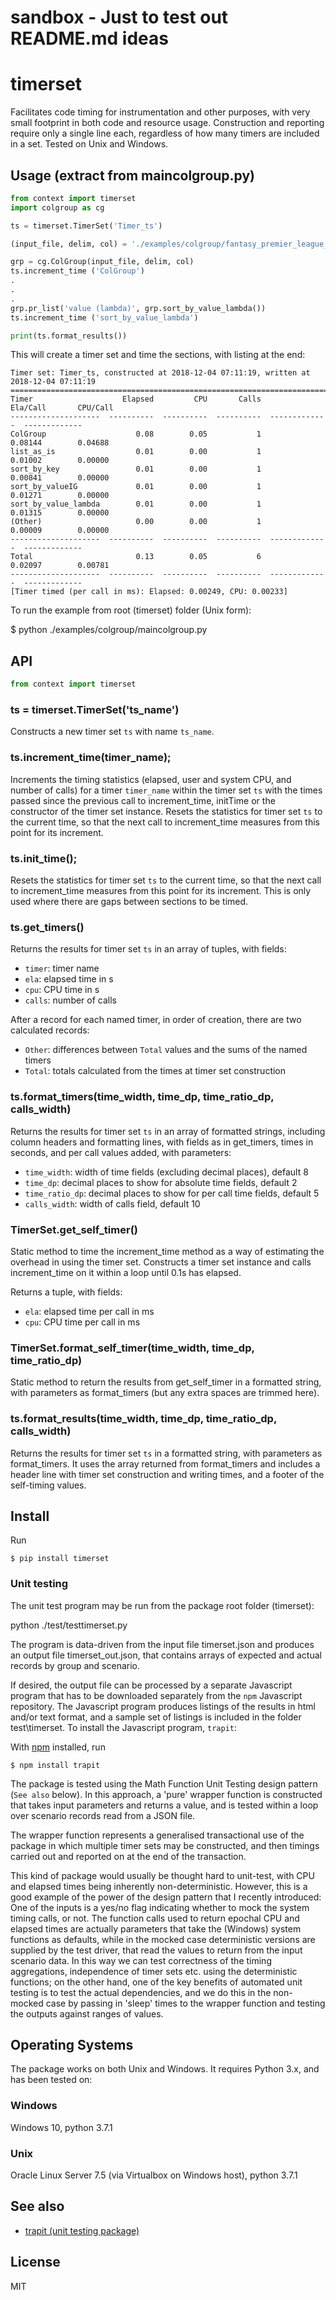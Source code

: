 # sandbox - Just to test out README.md ideas<div id="topOfVisibleArea"></div>

# timerset
Facilitates code timing for instrumentation and other purposes, with very small footprint in both code and resource usage. Construction and reporting require only a single line each, regardless of how many timers are included in a set. Tested on Unix and Windows.

## Usage (extract from maincolgroup.py)
```py
from context import timerset
import colgroup as cg

ts = timerset.TimerSet('Timer_ts')

(input_file, delim, col) = './examples/colgroup/fantasy_premier_league_player_stats.csv', ',', 6

grp = cg.ColGroup(input_file, delim, col)
ts.increment_time ('ColGroup')
.
.
.
grp.pr_list('value (lambda)', grp.sort_by_value_lambda())
ts.increment_time ('sort_by_value_lambda')

print(ts.format_results())
```
This will create a timer set and time the sections, with listing at the end:
```
Timer set: Timer_ts, constructed at 2018-12-04 07:11:19, written at 2018-12-04 07:11:19
=======================================================================================
Timer                    Elapsed         CPU       Calls       Ela/Call       CPU/Call
--------------------  ----------  ----------  ----------  -------------  -------------
ColGroup                    0.08        0.05           1        0.08144        0.04688
list_as_is                  0.01        0.00           1        0.01002        0.00000
sort_by_key                 0.01        0.00           1        0.00841        0.00000
sort_by_valueIG             0.01        0.00           1        0.01271        0.00000
sort_by_value_lambda        0.01        0.00           1        0.01315        0.00000
(Other)                     0.00        0.00           1        0.00009        0.00000
--------------------  ----------  ----------  ----------  -------------  -------------
Total                       0.13        0.05           6        0.02097        0.00781
--------------------  ----------  ----------  ----------  -------------  -------------
[Timer timed (per call in ms): Elapsed: 0.00249, CPU: 0.00233]
```
To run the example from root (timerset) folder (Unix form):

$ python ./examples/colgroup/maincolgroup.py

## API
```py
from context import timerset
```

### ts = timerset.TimerSet('ts_name')
Constructs a new timer set `ts` with name `ts_name`.

### ts.increment_time(timer_name);
Increments the timing statistics (elapsed, user and system CPU, and number of calls) for a timer `timer_name` within the timer set `ts` with the times passed since the previous call to increment_time, initTime or the constructor of the timer set instance. Resets the statistics for timer set `ts` to the current time, so that the next call to increment_time measures from this point for its increment.

### ts.init_time();
Resets the statistics for timer set `ts` to the current time, so that the next call to increment_time measures from this point for its increment. This is only used where there are gaps between sections to be timed.

### ts.get_timers()
Returns the results for timer set `ts` in an array of tuples, with fields:

* `timer`: timer name
* `ela`: elapsed time in s
* `cpu`: CPU time in s
* `calls`: number of calls

After a record for each named timer, in order of creation, there are two calculated records:

* `Other`: differences between `Total` values and the sums of the named timers
* `Total`: totals calculated from the times at timer set construction

### ts.format_timers(time_width, time_dp, time_ratio_dp, calls_width)
Returns the results for timer set `ts` in an array of formatted strings, including column headers and formatting lines, with fields as in get_timers, times in seconds, and per call values added, with parameters:

* `time_width`: width of time fields (excluding decimal places), default 8
* `time_dp`: decimal places to show for absolute time fields, default 2
* `time_ratio_dp`: decimal places to show for per call time fields, default 5
* `calls_width`: width of calls field, default 10

### TimerSet.get_self_timer()
Static method to time the increment_time method as a way of estimating the overhead in using the timer set. Constructs a timer set instance and calls increment_time on it within a loop until 0.1s has elapsed.

Returns a tuple, with fields:

* `ela`: elapsed time per call in ms
* `cpu`: CPU time per call in ms

### TimerSet.format_self_timer(time_width, time_dp, time_ratio_dp)
Static method to return the results from get_self_timer in a formatted string, with parameters as format_timers (but any extra spaces are trimmed here).

### ts.format_results(time_width, time_dp, time_ratio_dp, calls_width)
Returns the results for timer set `ts` in a formatted string, with parameters as format_timers. It uses the array returned from format_timers and includes a header line with timer set construction and writing times, and a footer of the self-timing values.

## Install
Run
```
$ pip install timerset
```
### Unit testing
The unit test program may be run from the package root folder (timerset):

python ./test/testtimerset.py

The program is data-driven from the input file timerset.json and produces an output file timerset_out.json, that contains arrays of expected and actual records by group and scenario.

If desired, the output file can be processed by a separate Javascript program that has to be downloaded separately from the `npm` Javascript repository. The Javascript program produces listings of the results in html and/or text format, and a sample set of listings is included in the folder test\timerset. To install the Javascript program, `trapit`:

With [npm](https://npmjs.org/) installed, run

```
$ npm install trapit
```

The package is tested using the Math Function Unit Testing design pattern (`See also` below). In this approach, a 'pure' wrapper function is constructed that takes input parameters and returns a value, and is tested within a loop over scenario records read from a JSON file.

The wrapper function represents a generalised transactional use of the package in which multiple timer sets may be constructed, and then timings carried out and reported on at the end of the transaction. 

This kind of package would usually be thought hard to unit-test, with CPU and elapsed times being inherently non-deterministic. However, this is a good example of the power of the design pattern that I recently introduced: One of the inputs is a yes/no flag indicating whether to mock the system timing calls, or not. The function calls used to return epochal CPU and elapsed times are actually parameters that take the (Windows) system functions as defaults, while in the mocked case deterministic versions are supplied by the test driver, that read the values to return from the input scenario data. In this way we can test correctness of the timing aggregations, independence of timer sets etc. using the deterministic functions; on the other hand, one of the key benefits of automated unit testing is to test the actual dependencies, and we do this in the non-mocked case by passing in 'sleep' times to the wrapper function and testing the outputs against ranges of values.

## Operating Systems
The package works on both Unix and Windows. It requires Python 3.x, and has been tested on:
### Windows
Windows 10, python 3.7.1
### Unix
Oracle Linux Server 7.5 (via Virtualbox on Windows host), python 3.7.1

## See also
- [trapit (unit testing package)](https://github.com/BrenPatF/trapit_nodejs_tester)

## License
MIT